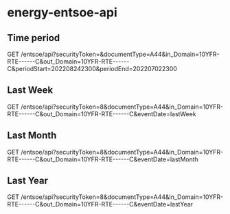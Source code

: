 # energy-entsoe-api

## Time period
GET 
/entsoe/api?securityToken=<insert-security-token>&documentType=A44&in_Domain=10YFR-RTE------C&out_Domain=10YFR-RTE------C&periodStart=202208242300&periodEnd=202207022300

## Last Week
GET 
/entsoe/api?securityToken=<insert-security-token>8&documentType=A44&in_Domain=10YFR-RTE------C&out_Domain=10YFR-RTE------C&eventDate=lastWeek


## Last Month
GET
/entsoe/api?securityToken=<insert-security-token>8&documentType=A44&in_Domain=10YFR-RTE------C&out_Domain=10YFR-RTE------C&eventDate=lastMonth


## Last Year
GET
/entsoe/api?securityToken=<insert-security-token>8&documentType=A44&in_Domain=10YFR-RTE------C&out_Domain=10YFR-RTE------C&eventDate=lastYear